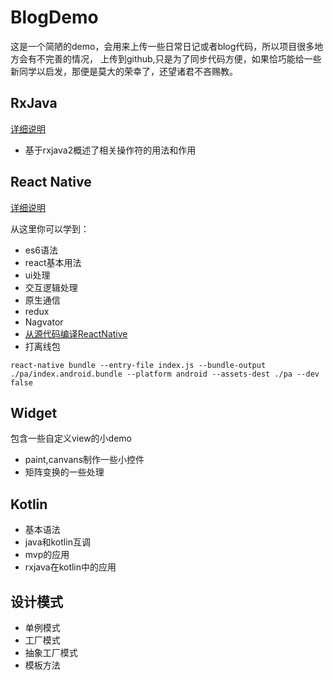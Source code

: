 # BlogDemo
   这是一个简陋的demo，会用来上传一些日常日记或者blog代码，所以项目很多地方会有不完善的情况，
   上传到github,只是为了同步代码方便，如果恰巧能给一些新同学以启发，那便是莫大的荣幸了，还望诸君不吝赐教。


## RxJava
[详细说明](https://github.com/romantiskt/BlogDemo/tree/master/doc/rxjava.md)
 * 基于rxjava2概述了相关操作符的用法和作用



## React Native
[详细说明](https://github.com/romantiskt/BlogDemo/tree/master/doc/ReactNative.md)

   从这里你可以学到：
*  es6语法
*  react基本用法
*  ui处理
*  交互逻辑处理
*  原生通信
*  redux
*  Nagvator
*  [从源代码编译ReactNative](https://github.com/romantiskt/BlogDemo/tree/master/doc/react_build.md)
*  打离线包
```
react-native bundle --entry-file index.js --bundle-output ./pa/index.android.bundle --platform android --assets-dest ./pa --dev false
```
## Widget
  包含一些自定义view的小demo
 *  paint,canvans制作一些小控件
 *  矩阵变换的一些处理
## Kotlin

* 基本语法
* java和kotlin互调
* mvp的应用
* rxjava在kotlin中的应用

## 设计模式

* 单例模式
* 工厂模式
* 抽象工厂模式
* 模板方法